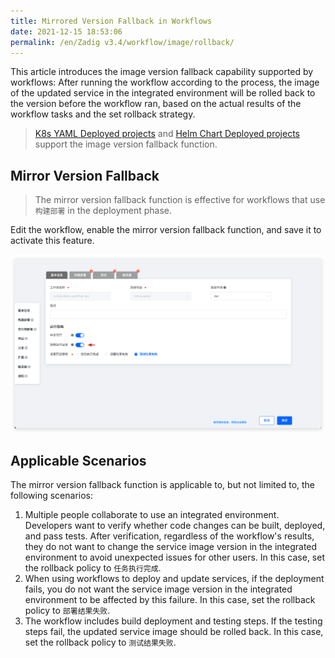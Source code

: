 ```yaml
---
title: Mirrored Version Fallback in Workflows
date: 2021-12-15 18:53:06
permalink: /en/Zadig v3.4/workflow/image/rollback/
---
```


This article introduces the image version fallback capability supported by workflows: After running the workflow according to the process, the image of the updated service in the integrated environment will be rolled back to the version before the workflow ran, based on the actual results of the workflow tasks and the set rollback strategy.

> [K8s YAML Deployed projects](/en/Zadig%20v3.4/project/k8s-yaml/) and [Helm Chart Deployed projects](/en/Zadig%20v3.4/project/helm-chart/) support the image version fallback function.

## Mirror Version Fallback

> The mirror version fallback function is effective for workflows that use `构建部署` in the deployment phase.

Edit the workflow, enable the mirror version fallback function, and save it to activate this feature.

![Enable Mirror Version Fallback](../../../../_images/check_pipeline_setting.png)

## Applicable Scenarios

The mirror version fallback function is applicable to, but not limited to, the following scenarios:

1. Multiple people collaborate to use an integrated environment. Developers want to verify whether code changes can be built, deployed, and pass tests. After verification, regardless of the workflow's results, they do not want to change the service image version in the integrated environment to avoid unexpected issues for other users. In this case, set the rollback policy to `任务执行完成`.
2. When using workflows to deploy and update services, if the deployment fails, you do not want the service image version in the integrated environment to be affected by this failure. In this case, set the rollback policy to `部署结果失败`.
3. The workflow includes build deployment and testing steps. If the testing steps fail, the updated service image should be rolled back. In this case, set the rollback policy to `测试结果失败`.